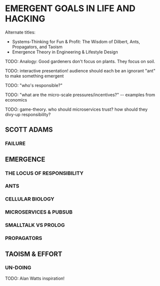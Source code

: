 
# EMERGENT GOALS IN LIFE AND HACKING

Alternate titles:
- Systems-Thinking for Fun & Profit: The Wisdom of Dilbert, Ants, Propagators, and Taoism
- Emergence Theory in Engineering & Lifestyle Design

TODO: Analogy: Good gardeners don't focus on plants. They focus on soil.

TODO: interactive presentation! audience should each be an ignorant "ant" to make something emergent

TODO: "who's responsible?"

TODO: "what are the micro-scale pressures/incentives?" -- examples from economics

TODO: game-theory. who should microservices trust? how should they divy-up responsibility?

## SCOTT ADAMS

### FAILURE

## EMERGENCE

### THE LOCUS OF RESPONSIBILITY

### ANTS

### CELLULAR BIOLOGY

### MICROSERVICES & PUBSUB

### SMALLTALK VS PROLOG

### PROPAGATORS

## TAOISM & EFFORT

### UN-DOING

TODO: Alan Watts inspiration!
